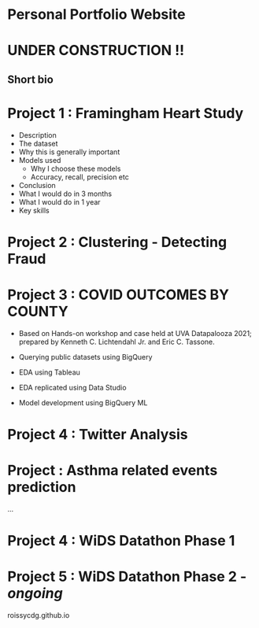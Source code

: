 # Personal Portfolio Website
# **UNDER CONSTRUCTION !!**
Short bio
---

# Project 1 : Framingham Heart Study   
- Description
- The dataset
- Why this is generally important
- Models used
  - Why I choose these models
  - Accuracy, recall, precision etc
- Conclusion
- What I would do in 3 months
- What I would do in 1 year
- Key skills

# Project 2 : Clustering - Detecting Fraud
# Project 3 : COVID OUTCOMES BY COUNTY
- Based on Hands-on workshop and case held at UVA Datapalooza 2021; prepared by Kenneth C. Lichtendahl Jr. and Eric C. Tassone. 

- Querying public datasets using BigQuery
- EDA using Tableau
- EDA replicated using Data Studio
- Model development using BigQuery ML
# Project 4 : Twitter Analysis
# Project   : Asthma related events prediction
...  
# Project 4 : WiDS Datathon **Phase 1**
# Project 5 : WiDS Datathon **Phase 2** - *ongoing*  
roissycdg.github.io
